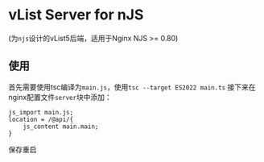# vList Server for nJS
(为`njs`设计的vList5后端，适用于Nginx NJS >= 0.80)

## 使用

首先需要使用tsc编译为`main.js`，使用`tsc --target ES2022 main.ts`
接下来在nginx配置文件`server`块中添加：

    js_import main.js;
    location = /@api/{
        js_content main.main;
    }

保存重启